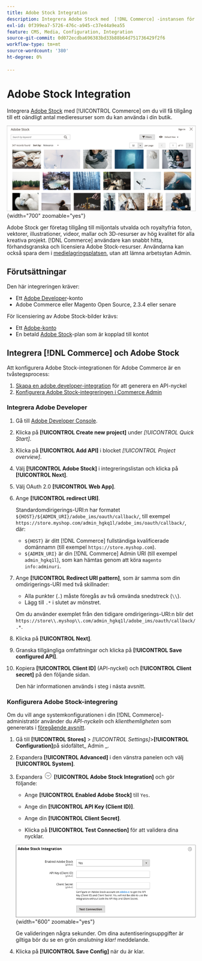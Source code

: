 ```yaml
---
title: Adobe Stock Integration
description: Integrera Adobe Stock med  [!DNL Commerce] -instansen för att få tillgång till ett oändligt antal mediefiler som kan användas i din butik.
exl-id: 0f399ea7-5726-476c-a945-c37e44a9ea55
feature: CMS, Media, Configuration, Integration
source-git-commit: 0d072ecdba696383bd33b88b64d751736429f2f6
workflow-type: tm+mt
source-wordcount: '380'
ht-degree: 0%

---
```


# Adobe Stock Integration

Integrera [Adobe Stock][adobe-stock] med [!UICONTROL Commerce] om du vill få tillgång till ett oändligt antal medieresurser som du kan använda i din butik.

![Adobe Stock sökresultat](./assets/adobe-stock-search-grid.png){width="700" zoomable="yes"}

Adobe Stock ger företag tillgång till miljontals utvalda och royaltyfria foton, vektorer, illustrationer, videor, mallar och 3D-resurser av hög kvalitet för alla kreativa projekt. [!DNL Commerce] användare kan snabbt hitta, förhandsgranska och licensiera Adobe Stock-resurser. Användarna kan också spara dem i [medielagringsplatsen](./media-storage.md), utan att lämna arbetsytan Admin.

## Förutsättningar

Den här integreringen kräver:

- Ett [Adobe Developer][dev-console]-konto
- Adobe Commerce eller Magento Open Source, 2.3.4 eller senare

För licensiering av Adobe Stock-bilder krävs:

- Ett [Adobe-konto][adobe-signin]
- En betald [Adobe Stock][adobe-stock]-plan som är kopplad till kontot

## Integrera [!DNL Commerce] och Adobe Stock

Att konfigurera Adobe Stock-integrationen för Adobe Commerce är en tvåstegsprocess:

1. [Skapa en adobe.developer-integration](#create-an-adobe-developer-integration) för att generera en API-nyckel
1. [Konfigurera Adobe Stock-integreringen i Commerce Admin](#configure-the-adobe-stock-integration)

### Integrera Adobe Developer

1. Gå till [Adobe Developer Console][dev-console].

1. Klicka på **[!UICONTROL Create new project]** under _[!UICONTROL Quick Start]_.

1. Klicka på **[!UICONTROL Add API]** i blocket _[!UICONTROL Project overview]_.

1. Välj **[!UICONTROL Adobe Stock]** i integreringslistan och klicka på **[!UICONTROL Next]**.

1. Välj OAuth 2.0 **[!UICONTROL Web App]**.

1. Ange **[!UICONTROL redirect URI]**.

   Standardomdirigerings-URI:n har formatet `${HOST}/${ADMIN_URI}/adobe_ims/oauth/callback/`, till exempel `https://store.myshop.com/admin_hgkq1l/adobe_ims/oauth/callback/`, där:

   - `${HOST}` är ditt [!DNL Commerce] fullständiga kvalificerade domännamn (till exempel `https://store.myshop.com`).
   - `${ADMIN_URI}` är din [!DNL Commerce] Admin URI (till exempel `admin_hgkq1l`), som kan hämtas genom att köra `magento info:adminuri`.

1. Ange **[!UICONTROL Redirect URI pattern]**, som är samma som din omdirigerings-URI med två skillnader:

   - Alla punkter (`.`) måste föregås av två omvända snedstreck (`\\`).
   - Lägg till `.*` i slutet av mönstret.

   Om du använder exemplet från den tidigare omdirigerings-URI:n blir det `https://store\\.myshop\\.com/admin_hgkq1l/adobe_ims/oauth/callback/.*`.

1. Klicka på **[!UICONTROL Next]**.

1. Granska tillgängliga omfattningar och klicka på **[!UICONTROL Save configured API]**.

1. Kopiera **[!UICONTROL Client ID]** (API-nyckel) och **[!UICONTROL Client secret]** på den följande sidan.

   Den här informationen används i steg i nästa avsnitt.

### Konfigurera Adobe Stock-integrering

Om du vill ange systemkonfigurationen i din [!DNL Commerce]-administratör använder du _API-nyckeln_ och _klienthemligheten_ som genererats i [föregående avsnitt][create-integration].

1. Gå till **[!UICONTROL Stores]** > _[!UICONTROL Settings]_>**[!UICONTROL Configuration]**&#x200B;på sidofältet_ Admin _.

1. Expandera **[!UICONTROL Advanced]** i den vänstra panelen och välj **[!UICONTROL System]**.

1. Expandera ![Expansionsväljaren](../assets/icon-display-expand.png) **[!UICONTROL Adobe Stock Integration]** och gör följande:

   - Ange **[!UICONTROL Enabled Adobe Stock]** till `Yes`.

   - Ange din **[!UICONTROL API Key (Client ID)]**.

   - Ange din **[!UICONTROL Client Secret]**.

   - Klicka på **[!UICONTROL Test Connection]** för att validera dina nycklar.

   ![Avancerad konfiguration - Adobe Stock-integrering](./assets/system-adobe-stock-integration.png){width="600" zoomable="yes"}

   Ge valideringen några sekunder. Om dina autentiseringsuppgifter är giltiga bör du se en grön _anslutning klar!_ meddelande.

1. Klicka på **[!UICONTROL Save Config]** när du är klar.

[adobe-stock]: https://stock.adobe.com
[adobe-signin]: https://helpx.adobe.com/manage-account/using/access-adobe-id-account.html
[dev-console]: https://developer.adobe.com/console/home
[create-integration]: #create-an-adobeio-integration
